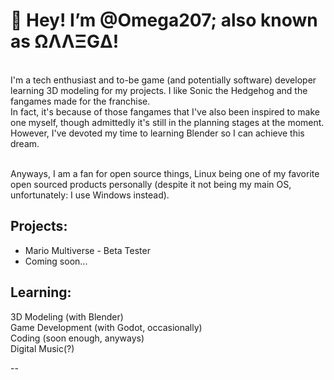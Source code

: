 # 👋 Hey! I’m @Omega207; also known as ΩΛΛΞGΔ!

<br />I'm a tech enthusiast and to-be game (and potentially software) developer learning 3D modeling for my projects. I like Sonic the Hedgehog and the fangames made for the franchise. <br />In fact, it's because of those fangames that I've also been inspired to make one myself, though admittedly it's still in the planning stages at the moment. However, I've devoted my time to learning Blender so I can achieve this dream. 

<br />Anyways, I am a fan for open source things, Linux being one of my favorite open sourced products personally (despite it not being my main OS, unfortunately: I use Windows instead).



## Projects:
* Mario Multiverse - Beta Tester
* Coming soon... 

## Learning:
3D Modeling (with Blender)
<br /> Game Development (with Godot, occasionally)
<br /> Coding (soon enough, anyways)
<br /> Digital Music(?)

--
